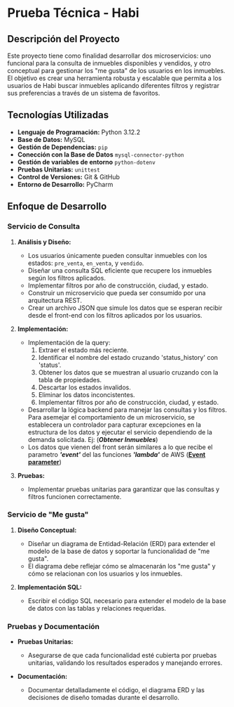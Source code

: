 # Prueba Técnica - Habi

## Descripción del Proyecto

Este proyecto tiene como finalidad desarrollar dos microservicios: uno funcional para la consulta de inmuebles 
disponibles y vendidos, y otro conceptual para gestionar los "me gusta" de los usuarios en los inmuebles. 
El objetivo es crear una herramienta robusta y escalable que permita a los usuarios de Habi buscar inmuebles 
aplicando diferentes filtros y registrar sus preferencias a través de 
un sistema de favoritos.


## Tecnologías Utilizadas

- **Lenguaje de Programación:** Python 3.12.2
- **Base de Datos:** MySQL
- **Gestión de Dependencias:** `pip`
- **Conección con la Base de Datos** `mysql-connector-python`
- **Gestión de variables de entorno** `python-dotenv`
- **Pruebas Unitarias:** `unittest`
- **Control de Versiones:** Git & GitHub
- **Entorno de Desarrollo:** PyCharm

## Enfoque de Desarrollo

### Servicio de Consulta

1. **Análisis y Diseño:**
   - Los usuarios únicamente pueden consultar inmuebles con los estados: `pre_venta`, `en_venta`, y `vendido`.
   - Diseñar una consulta SQL eficiente que recupere los inmuebles según los filtros aplicados.
   - Implementar filtros por año de construcción, ciudad, y estado.
   - Construir un microservicio que pueda ser consumido por una arquitectura REST.
   - Crear un archivo JSON que simule los datos que se esperan recibir desde el front-end con los filtros aplicados por los usuarios.

2. **Implementación:**
   - Implementación de la query: 
     1. Extraer el estado más reciente.
     2. Identificar el nombre del estado cruzando 'status_history' con 'status'.
     3. Obtener los datos que se muestran al usuario cruzando con la tabla de propiedades.
     4. Descartar los estados invalidos.
     5. Eliminar los datos inconcistentes.
     6. Implementar filtros por año de construcción, ciudad, y estado.
   - Desarrollar la lógica backend para manejar las consultas y los filtros. Para asemejar el comportamiento de un
   microservicio, se establecera un controlador para capturar excepciones en la estructura de los datos y ejecutar 
   el servicio dependiendo de la demanda solicitada. Ej: (**_Obtener Inmuebles_**)
   - Los datos que vienen del front serán similares a lo que recibe el parametro _**'event'**_ del 
   las funciones **_'lambda'_** de AWS (**[Event parameter](https://aws-lambda-for-python-developers.readthedocs.io/en/latest/02_event_and_context/)**)

3. **Pruebas:**
   - Implementar pruebas unitarias para garantizar que las consultas y filtros funcionen correctamente.

### Servicio de "Me gusta"

1. **Diseño Conceptual:**
   - Diseñar un diagrama de Entidad-Relación (ERD) para extender el modelo de la base de datos y soportar la funcionalidad de "me gusta".
   - El diagrama debe reflejar cómo se almacenarán los "me gusta" y cómo se relacionan con los usuarios y los inmuebles.

2. **Implementación SQL:**
   - Escribir el código SQL necesario para extender el modelo de la base de datos con las tablas y relaciones requeridas.

### Pruebas y Documentación

- **Pruebas Unitarias:** 
   - Asegurarse de que cada funcionalidad esté cubierta por pruebas unitarias, validando los resultados esperados y manejando errores.

- **Documentación:** 
   - Documentar detalladamente el código, el diagrama ERD y las decisiones de diseño tomadas durante el desarrollo.
